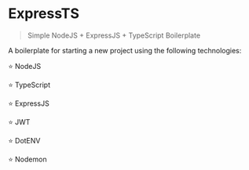 # ExpressTS

> Simple NodeJS + ExpressJS + TypeScript Boilerplate 

A boilerplate for starting a new project using the following technologies:


⭐ NodeJS

⭐ TypeScript

⭐ ExpressJS

⭐ JWT

⭐ DotENV

⭐ Nodemon
